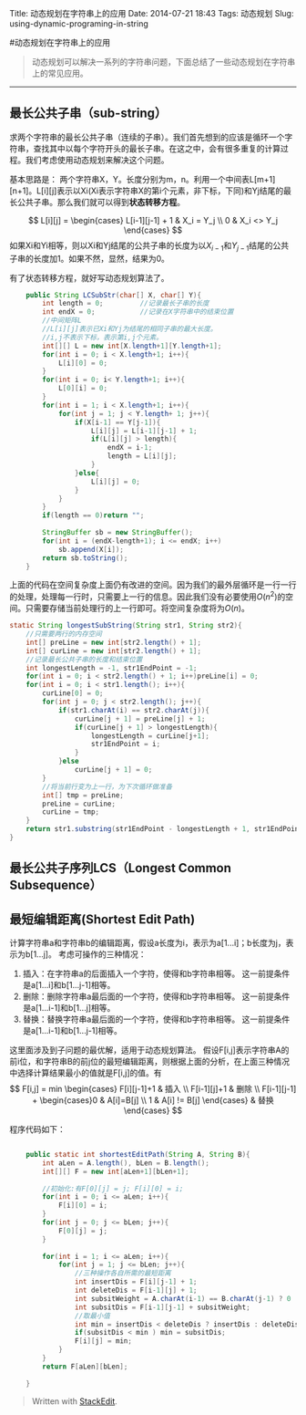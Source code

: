 Title: 动态规划在字符串上的应用
Date: 2014-07-21 18:43
Tags: 动态规划
Slug: using-dynamic-programing-in-string

#动态规划在字符串上的应用

> 动态规划可以解决一系列的字符串问题，下面总结了一些动态规划在字符串上的常见应用。

----
最长公共子串（sub-string）
------------------
求两个字符串的最长公共子串（连续的子串）。我们首先想到的应该是循环一个字符串，查找其中以每个字符开头的最长子串。在这之中，会有很多重复的计算过程。我们考虑使用动态规划来解决这个问题。

基本思路是：
两个字符串X，Y。长度分别为m，n。利用一个中间表L[m+1][n+1]。L[i][j]表示以Xi(Xi表示字符串X的第i个元素，非下标，下同)和Yj结尾的最长公共子串。那么我们就可以得到**状态转移方程**。

$$
L[i][j] = \begin{cases}
L[i-1][j-1] + 1 & X_i = Y_j \\
0 & X_i <> Y_j \end{cases}
$$
如果Xi和Yi相等，则以Xi和Yj结尾的公共子串的长度为以$X_{i-1}$和$Y_{j-1}$结尾的公共子串的长度加1。如果不然，显然，结果为0。

有了状态转移方程，就好写动态规划算法了。
``` java
	public String LCSubStr(char[] X, char[] Y){
		int length = 0;			//记录最长子串的长度
		int endX = 0;			//记录在X字符串中的结束位置
		//中间矩阵L
		//L[i][j]表示已Xi和Yj为结尾的相同子串的最大长度。
		//i,j不表示下标，表示第i,j个元素。
		int[][] L = new int[X.length+1][Y.length+1];
		for(int i = 0; i < X.length+1; i++){
			L[i][0] = 0;
		}
		for(int i = 0; i< Y.length+1; i++){
			L[0][i] = 0;
		}
		for(int i = 1; i < X.length+1; i++){
			for(int j = 1; j < Y.length+ 1; j++){
				if(X[i-1] == Y[j-1]){
					L[i][j] = L[i-1][j-1] + 1;
					if(L[i][j] > length){
						endX = i-1;
						length = L[i][j];
					}
				}else{
					L[i][j] = 0;
				}
			}
		}
		if(length == 0)return "";
		
		StringBuffer sb = new StringBuffer();
		for(int i = (endX-length+1); i <= endX; i++)
			sb.append(X[i]);
		return sb.toString();
	}
```

上面的代码在空间复杂度上面仍有改进的空间。因为我们的最外层循环是一行一行的处理，处理每一行时，只需要上一行的信息。因此我们没有必要使用$O(n^2)$的空间。只需要存储当前处理行的上一行即可。将空间复杂度将为$O(n)$。
``` java
static String longestSubString(String str1, String str2){
    //只需要两行的内存空间
    int[] preLine = new int[str2.length() + 1];
    int[] curLine = new int[str2.length() + 1];
    //记录最长公共子串的长度和结束位置
    int longestLength = -1, str1EndPoint = -1;
    for(int i = 0; i < str2.length() + 1; i++)preLine[i] = 0;
    for(int i = 0; i < str1.length(); i++){
    	curLine[0] = 0;
    	for(int j = 0; j < str2.length(); j++){
    		if(str1.charAt(i) == str2.charAt(j)){
    			curLine[j + 1] = preLine[j] + 1;
    			if(curLine[j + 1] > longestLength){
    				longestLength = curLine[j+1];
    				str1EndPoint = i;
    			}
    		}else
    			curLine[j + 1] = 0;
    	}
    	//将当前行变为上一行，为下次循环做准备
    	int[] tmp = preLine;
    	preLine = curLine;
    	curLine = tmp;
    }
    return str1.substring(str1EndPoint - longestLength + 1, str1EndPoint + 1);
}
```


最长公共子序列LCS（Longest Common Subsequence）
------------------


最短编辑距离(Shortest Edit Path)
-----------------
计算字符串a和字符串b的编辑距离，假设a长度为i，表示为a[1...i]；b长度为j，表示为b[1...j]。
考虑可操作的三种情况：
1. 插入：在字符串a的后面插入一个字符，使得和b字符串相等。
这一前提条件是a[1...i]和b[1...j-1]相等。
2. 删除：删除字符串a最后面的一个字符，使得和b字符串相等。
这一前提条件是a[1...i-1]和b[1...j]相等。
3. 替换：替换字符串a最后面的一个字符，使得和b字符串相等。
这一前提条件是a[1...i-1]和b[1...j-1]相等。

这里面涉及到子问题的最优解，适用于动态规划算法。
假设F[i,j]表示字符串A的前i位，和字符串B的前j位的最短编辑距离，则根据上面的分析，在上面三种情况中选择计算结果最小的值就是F[i,j]的值。有
$$ F[i,j] = min \begin{cases}
F[i][j-1]+1 & 插入 \\
F[i-1][j]+1 & 删除 \\
F[i-1][j-1] + \begin{cases}0 & A[i]=B[j] \\ 1 & A[i] != B[j] \end{cases} & 替换
\end{cases}
$$

程序代码如下：
``` java

	public static int shortestEditPath(String A, String B){
		int aLen = A.length(), bLen = B.length();
		int[][] F = new int[aLen+1][bLen+1];
		
		//初始化:有F[0][j] = j; F[i][0] = i;
		for(int i = 0; i <= aLen; i++){
			F[i][0] = i;
		}
		for(int j = 0; j <= bLen; j++){
			F[0][j] = j;
		}
		
		for(int i = 1; i <= aLen; i++){
			for(int j = 1; j <= bLen; j++){
				//三种操作各自所需的最短距离
				int insertDis = F[i][j-1] + 1;
				int deleteDis = F[i-1][j] + 1;
				int subsitWeight = A.charAt(i-1) == B.charAt(j-1) ? 0 : 1;
				int subsitDis = F[i-1][j-1] + subsitWeight;
				//取最小值
				int min = insertDis < deleteDis ? insertDis : deleteDis;
				if(subsitDis < min ) min = subsitDis;
				F[i][j] = min;
			}
		}
		return F[aLen][bLen];
		
	}
```






> Written with [StackEdit](https://stackedit.io/).